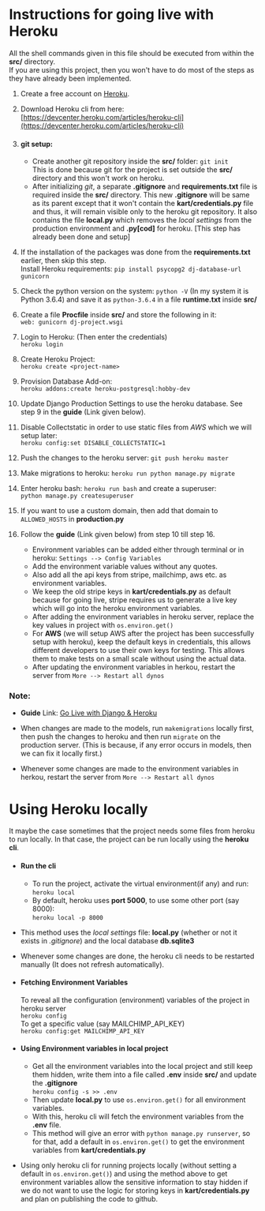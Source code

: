 # Instructions for going live with Heroku

All the shell commands given in this file should be executed from within the **src/** directory.  
If you are using this project, then you won't have to do most of the steps as they have already been implemented.

1. Create a free account on [Heroku](https://www.heroku.com).

2. Download Heroku cli from here: [https://devcenter.heroku.com/articles/heroku-cli](https://devcenter.heroku.com/articles/heroku-cli)

3. #### git setup:
	- Create another git repository inside the **src/** folder: `git init`  
	This is done because git for the project is set outside the **src/** directory and this won't work on heroku.
	- After initializing *git*, a separate **.gitignore** and **requirements.txt** file is required inside the **src/** directory. This new **.gitignore** will be same as its parent except that it won't contain the **kart/credentials.py** file and thus, it will remain visible only to the heroku git repository. It also contains the file **local.py** which removes the *local settings* from the production environment and **.py[cod]** for heroku. [This step has already been done and setup]

4. If the installation of the packages was done from the **requirements.txt** earlier, then skip this step.  
Install Heroku requirements: `pip install psycopg2 dj-database-url gunicorn`

5. Check the python version on the system: `python -V` (In my system it is Python 3.6.4) and save it as `python-3.6.4` in a file **runtime.txt** inside **src/**

6. Create a file **Procfile** inside **src/** and store the following in it:  
`web: gunicorn dj-project.wsgi`

7. Login to Heroku: (Then enter the credentials)  
`heroku login`

8. Create Heroku Project:  
`heroku create <project-name>`

9. Provision Database Add-on:  
`heroku addons:create heroku-postgresql:hobby-dev`

10. Update Django Production Settings to use the heroku database. See step 9 in the **guide** (Link given below).

11. Disable Collectstatic in order to use static files from *AWS* which we will setup later:  
`heroku config:set DISABLE_COLLECTSTATIC=1`

12. Push the changes to the heroku server: `git push heroku master`

13. Make migrations to heroku: `heroku run python manage.py migrate`

14. Enter heroku bash: `heroku run bash` and create a superuser:  
`python manage.py createsuperuser`

15. If you want to use a custom domain, then add that domain to `ALLOWED_HOSTS` in **production.py**

16. Follow the **guide** (Link given below) from step 10 till step 16.
	- Environment variables can be added either through terminal or in heroku: `Settings --> Config Variables`
	- Add the environment variable values without any quotes.
	- Also add all the api keys from stripe, mailchimp, aws etc. as environment variables.
	- We keep the old stripe keys in **kart/credentials.py** as default because for going live, stripe requires us to generate a live key which will go into the heroku environment variables.
	- After adding the environment variables in heroku server, replace the key values in project with `os.environ.get()`
	- For **AWS** (we will setup AWS after the project has been successfully setup with heroku), keep the default keys in credentials, this allows different developers to use their own keys for testing. This allows them to make tests on a small scale without using the actual data.
	- After updating the environment variables in herkou, restart the server from `More --> Restart all dynos`


### Note:

- **Guide** Link: [Go Live with Django & Heroku](https://www.codingforentrepreneurs.com/blog/go-live-with-django-project-and-heroku/)

- When changes are made to the models, run `makemigrations` locally first, then push the changes to heroku and then run `migrate` on the production server. (This is because, if any error occurs in models, then we can fix it locally first.)

- Whenever some changes are made to the environment variables in herkou, restart the server from `More --> Restart all dynos`


# Using Heroku locally

It maybe the case sometimes that the project needs some files from heroku to run locally. In that case, the project can be run locally using the **heroku cli**.

- #### Run the cli
    - To run the project, activate the virtual environment(if any) and run:  
    `heroku local`
    - By default, heroku uses **port 5000**, to use some other port (say 8000):  
    `heroku local -p 8000`

- This method uses the *local settings* file: **local.py** (whether or not it exists in *.gitignore*) and the local database **db.sqlite3**

- Whenever some changes are done, the heroku cli needs to be restarted manually (It does not refresh automatically).

- #### Fetching Environment Variables  
    To reveal all the configuration (environment) variables of the project in heroku server  
    `heroku config`  
    To get a specific value (say MAILCHIMP\_API\_KEY)  
    `heroku config:get MAILCHIMP_API_KEY`

- #### Using Environment variables in local project
    - Get all the environment variables into the local project and still keep them hidden, write them into a file called **.env** inside **src/** and update the **.gitignore**  
    `heroku config -s >> .env`
    - Then update **local.py** to use `os.environ.get()` for all environment variables.
    - With this, heroku cli will fetch the environment variables from the **.env** file.
    - This method will give an error with `python manage.py runserver`, so for that, add a default in `os.environ.get()` to get the environment variables from **kart/credentials.py**

- Using only heroku cli for running projects locally (without setting a default in `os.environ.get()`) and using the method above to get environment variables allow the sensitive information to stay hidden if we do not want to use the logic for storing keys in **kart/credentials.py** and plan on publishing the code to github.
